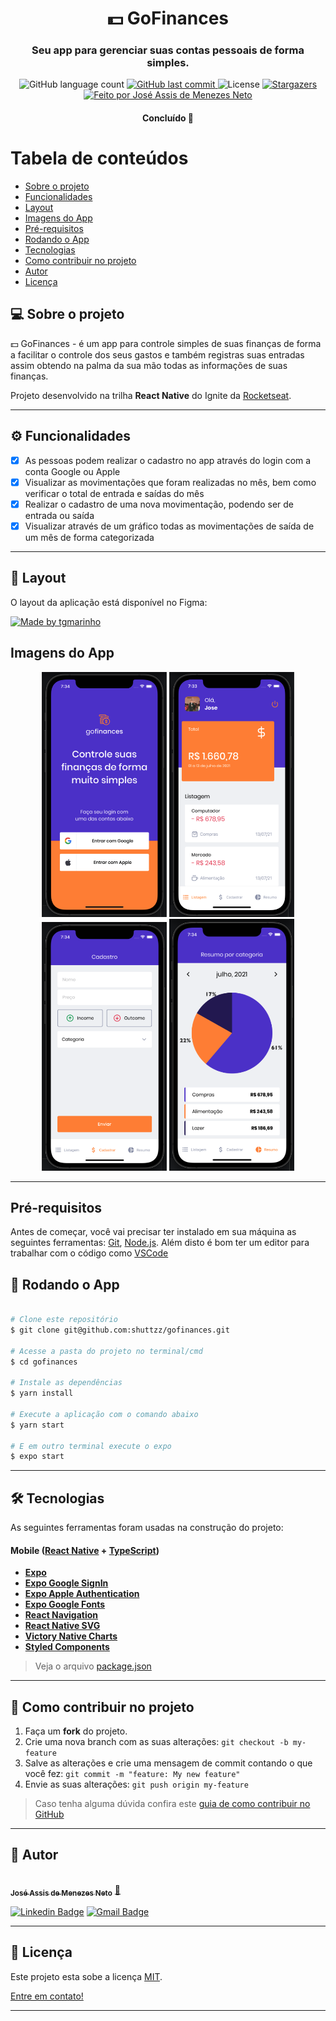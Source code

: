 

<h1 align="center">
     💵 GoFinances
</h1>

<h3 align="center">
    Seu app para gerenciar suas contas pessoais de forma simples.
</h3>

<p align="center">
  <img alt="GitHub language count" src="https://img.shields.io/github/languages/count/shuttzz/gofinances?color=%2304D361">

  <a href="https://github.com/shuttzz/gofinances/commits/master">
    <img alt="GitHub last commit" src="https://img.shields.io/github/last-commit/shuttzz/gofinances">
  </a>

   <img alt="License" src="https://img.shields.io/badge/license-MIT-brightgreen">
   <a href="https://github.com/shuttzz/gofinances/stargazers">
    <img alt="Stargazers" src="https://img.shields.io/github/stars/shuttzz/gofinances?style=social">
  </a>

  <a href="https://rocketseat.com.br">
    <img alt="Feito por José Assis de Menezes Neto" src="https://img.shields.io/badge/feito%20por-BadBit-%237519C1">
  </a>

</p>

<h4 align="center">
	Concluído 🚀
</h4>

Tabela de conteúdos
=================
<!--ts-->
* [Sobre o projeto](#-sobre-o-projeto)
* [Funcionalidades](#-funcionalidades)
* [Layout](#-layout)
* [Imagens do App](#imagens-do-app)
* [Pré-requisitos](#pré-requisitos)
* [Rodando o App](#-rodando-o-app)
* [Tecnologias](#-tecnologias)
* [Como contribuir no projeto](#-como-contribuir-no-projeto)
* [Autor](#-autor)
* [Licença](#user-content--licença)
<!--te-->


## 💻 Sobre o projeto

💵 GoFinances - é um app para controle simples de suas finanças de forma a facilitar o controle dos seus gastos e também registras suas entradas assim obtendo na palma da sua mão todas as informações de suas finanças.


Projeto desenvolvido na trilha **React Native** do Ignite da [Rocketseat](https://blog.rocketseat.com.br/primeira-next-level-week/).

---

## ⚙️ Funcionalidades

- [x] As pessoas podem realizar o cadastro no app através do login com a conta Google ou Apple
- [x] Visualizar as movimentações que foram realizadas no mês, bem como verificar o total de entrada e saídas do mês
- [x] Realizar o cadastro de uma nova movimentação, podendo ser de entrada ou saída
- [x] Visualizar através de um gráfico todas as movimentações de saída de um mês de forma categorizada

---

## 🎨 Layout

O layout da aplicação está disponível no Figma:

<a href="https://www.figma.com/file/pxRXQ8bpw8YZGKe642cYSa/GoFinances-Ignite-(Copy)">
  <img alt="Made by tgmarinho" src="https://img.shields.io/badge/Acessar%20Layout%20-Figma-%2304D361">
</a>


## Imagens do App

<p align="center">
  <img alt="Login" title="#Login" src="./src/assets/app-prints/screen-login.png" width="200px">

  <img alt="Dashboard" title="#Dashboard" src="./src/assets/app-prints/screen-dashboard.png" width="200px">

  <img alt="Register" title="#Register" src="./src/assets/app-prints/screen-register.png" width="200px">

  <img alt="Resume" title="#Resume" src="./src/assets/app-prints/screen-resume.png" width="200px">
</p>

---

## Pré-requisitos

Antes de começar, você vai precisar ter instalado em sua máquina as seguintes ferramentas:
[Git](https://git-scm.com), [Node.js](https://nodejs.org/en/).
Além disto é bom ter um editor para trabalhar com o código como [VSCode](https://code.visualstudio.com/)

## 🎲 Rodando o App

```bash

# Clone este repositório
$ git clone git@github.com:shuttzz/gofinances.git

# Acesse a pasta do projeto no terminal/cmd
$ cd gofinances

# Instale as dependências
$ yarn install

# Execute a aplicação com o comando abaixo
$ yarn start

# E em outro terminal execute o expo
$ expo start

```
---

## 🛠 Tecnologias

As seguintes ferramentas foram usadas na construção do projeto:

#### **Mobile** ([React Native](https://reactnative.dev/) + [TypeScript](https://www.typescriptlang.org/))

-   **[Expo](https://expo.io/)**
-   **[Expo Google SignIn](https://docs.expo.io/versions/v42.0.0/sdk/google-sign-in/)**
-   **[Expo Apple Authentication](https://docs.expo.io/versions/v42.0.0/sdk/apple-authentication/)**
-   **[Expo Google Fonts](https://github.com/expo/google-fonts)**
-   **[React Navigation](https://reactnavigation.org/)**
-   **[React Native SVG](https://github.com/react-native-community/react-native-svg)**
-   **[Victory Native Charts](https://formidable.com/open-source/victory/docs/native/)**
-   **[Styled Components](https://styled-components.com/)**

> Veja o arquivo  [package.json](https://github.com/shuttzz/gofinances/blob/main/package.json)

---

## 💪 Como contribuir no projeto

1. Faça um **fork** do projeto.
2. Crie uma nova branch com as suas alterações: `git checkout -b my-feature`
3. Salve as alterações e crie uma mensagem de commit contando o que você fez: `git commit -m "feature: My new feature"`
4. Envie as suas alterações: `git push origin my-feature`
> Caso tenha alguma dúvida confira este [guia de como contribuir no GitHub](./CONTRIBUTING.md)

---

## 🦸 Autor

<a href="https://github.com/shuttzz">
 <img style="border-radius: 50%;" src="https://avatars.githubusercontent.com/u/5103843?s=400&u=9e745ca52dc445fa0aaa204789540d5bd1395db5&v=4" width="100px;" alt=""/>
 <br />
 <sub><b>José Assis de Menezes Neto</b></sub></a> <a href="https://blog.rocketseat.com.br/author/thiago/" title="Rocketseat">🚀</a>
 <br />

[![Linkedin Badge](https://img.shields.io/badge/-José-blue?style=flat-square&logo=Linkedin&logoColor=white&link=https://www.linkedin.com/in/jose-assis-menezes-neto-gyn/)](https://www.linkedin.com/in/jose-assis-menezes-neto-gyn/)
[![Gmail Badge](https://img.shields.io/badge/-netomenezesucg@gmail.com-c14438?style=flat-square&logo=Gmail&logoColor=white&link=mailto:netomenezesucg@gmail.com)](mailto:netomenezesucg@gmail.com)

---

## 📝 Licença

Este projeto esta sobe a licença [MIT](./LICENSE).

[Entre em contato!](https://www.linkedin.com/in/jose-assis-menezes-neto-gyn/)

---
